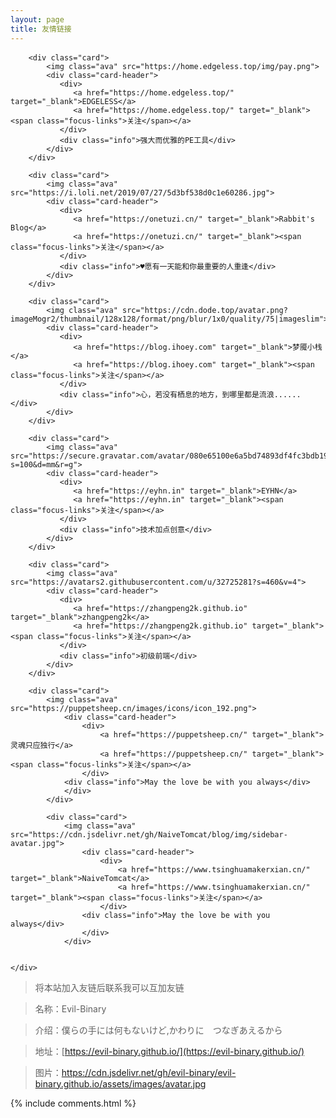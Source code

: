 ```yaml
---
layout: page
title: 友情链接
---
```



 <style>
            #links{
               margin-top: 5rem;
            }

            .links-content{
                margin-top:1rem;
            }

            .link-navigation::after {
                content: " ";
                display: block;
                clear: both;
            }

            .card {
                width: 300px;
                font-size: 1rem;
                padding: 10px 20px;
                border-radius: 4px;
                transition-duration: 0.15s;
                margin-bottom: 1rem;
                display:flex;
            }
            .card:nth-child(odd) {
                float: left;
            }
            .card:nth-child(even) {
                float: right;
            }
            .card:hover {
                transform: scale(1.1);
                box-shadow: 0 2px 6px 0 rgba(0, 0, 0, 0.12), 0 0 6px 0 rgba(0, 0, 0, 0.04);
            }
            .card a {
                border:none;
            }
            .card .ava {
                width: 3rem!important;
                height: 3rem!important;
                margin:0!important;
                margin-right: 1em!important;
                border-radius:4px;

            }
            .card .card-header {
                font-style: italic;
                overflow: hidden;
                width: 236px;
            }
            .card .card-header a {
                font-style: normal;
                color: #2bbc8a;
                font-weight: bold;
                text-decoration: none;
            }
            .card .card-header a:hover {
                color: #d480aa;
                text-decoration: none;
            }
            .card .card-header .info {
                font-style:normal;
                color:#a3a3a3;
                font-size:14px;
                min-width: 0;
                text-overflow: ellipsis;
                overflow: hidden;
                white-space: nowrap;
            }
</style>

 <style>
            #links{
               margin-top: 5rem;
            }

            .links-content{
                margin-top:1rem;
            }

            .link-navigation::after {
                content: " ";
                display: block;
                clear: both;
            }

            .card {
                width: 300px;
                font-size: 1rem;
                padding: 10px 20px;
                border-radius: 4px;
                transition-duration: 0.15s;
                margin-bottom: 1rem;
                display:flex;
            }
            .card:nth-child(odd) {
                float: left;
            }
            .card:nth-child(even) {
                float: right;
            }
            .card:hover {
                transform: scale(1.1);
                box-shadow: 0 2px 6px 0 rgba(0, 0, 0, 0.12), 0 0 6px 0 rgba(0, 0, 0, 0.04);
            }
            .card a {
                border:none;
            }
            .card .ava {
                width: 3rem!important;
                height: 3rem!important;
                margin:0!important;
                margin-right: 1em!important;
                border-radius:4px;

            }
            .card .card-header {
                font-style: italic;
                overflow: hidden;
                width: 236px;
            }
            .card .card-header a {
                font-style: normal;
                color: #2bbc8a;
                font-weight: bold;
                text-decoration: none;
            }
            .card .card-header a:hover {
                color: #d480aa;
                text-decoration: none;
            }
            .card .card-header .info {
                font-style:normal;
                color:#a3a3a3;
                font-size:14px;
                min-width: 0;
                text-overflow: ellipsis;
                overflow: hidden;
                white-space: nowrap;
            }
</style>

<div class="links-content">
    <div class="link-navigation">

        <div class="card">
            <img class="ava" src="https://home.edgeless.top/img/pay.png">
            <div class="card-header">
               <div>
                  <a href="https://home.edgeless.top/" target="_blank">EDGELESS</a>
                  <a href="https://home.edgeless.top/" target="_blank"><span class="focus-links">关注</span></a>
               </div>
               <div class="info">强大而优雅的PE工具</div>
            </div>
        </div>
        
        <div class="card">
            <img class="ava" src="https://i.loli.net/2019/07/27/5d3bf538d0c1e60286.jpg">
            <div class="card-header">
               <div>
                  <a href="https://onetuzi.cn/" target="_blank">Rabbit's Blog</a>
                  <a href="https://onetuzi.cn/" target="_blank"><span class="focus-links">关注</span></a>
               </div>
               <div class="info">♥愿有一天能和你最重要的人重逢</div>
            </div>
        </div>

        <div class="card">
            <img class="ava" src="https://cdn.dode.top/avatar.png?imageMogr2/thumbnail/128x128/format/png/blur/1x0/quality/75|imageslim">
            <div class="card-header">
               <div>
                  <a href="https://blog.ihoey.com" target="_blank">梦魇小栈</a>
                  <a href="https://blog.ihoey.com" target="_blank"><span class="focus-links">关注</span></a>
               </div>
               <div class="info">心，若没有栖息的地方，到哪里都是流浪......</div>
            </div>
        </div>

        <div class="card">
            <img class="ava" src="https://secure.gravatar.com/avatar/080e65100e6a5bd74893df4fc3bdb198?s=100&d=mm&r=g">
            <div class="card-header">
               <div>
                  <a href="https://eyhn.in" target="_blank">EYHN</a>
                  <a href="https://eyhn.in" target="_blank"><span class="focus-links">关注</span></a>
               </div>
               <div class="info">技术加点创意</div>
            </div>
        </div>

        <div class="card">
            <img class="ava" src="https://avatars2.githubusercontent.com/u/32725281?s=460&v=4">
            <div class="card-header">
               <div>
                  <a href="https://zhangpeng2k.github.io" target="_blank">zhangpeng2k</a>
                  <a href="https://zhangpeng2k.github.io" target="_blank"><span class="focus-links">关注</span></a>
               </div>
               <div class="info">初级前端</div>
            </div>
        </div>

        <div class="card">
            <img class="ava" src="https://puppetsheep.cn/images/icons/icon_192.png">
                <div class="card-header">
                    <div>
                        <a href="https://puppetsheep.cn/" target="_blank">灵魂只应独行</a>
                        <a href="https://puppetsheep.cn/" target="_blank"><span class="focus-links">关注</span></a>
                    </div>
                <div class="info">May the love be with you always</div>
                </div>
            </div>

            <div class="card">
                <img class="ava" src="https://cdn.jsdelivr.net/gh/NaiveTomcat/blog/img/sidebar-avatar.jpg">
                    <div class="card-header">
                        <div>
                            <a href="https://www.tsinghuamakerxian.cn/" target="_blank">NaiveTomcat</a>
                            <a href="https://www.tsinghuamakerxian.cn/" target="_blank"><span class="focus-links">关注</span></a>
                        </div>
                    <div class="info">May the love be with you always</div>
                    </div>
                </div>


    </div>
</div>

> 将本站加入友链后联系我可以互加友链

> 名称：Evil-Binary

> 介绍：僕らの手には何もないけど,かわりに　つなぎあえるから

> 地址：[https://evil-binary.github.io/](https://evil-binary.github.io/)

> 图片：<a href="https://cdn.jsdelivr.net/gh/evil-binary/evil-binary.github.io/assets/images/avatar.jpg">https://cdn.jsdelivr.net/gh/evil-binary/evil-binary.github.io/assets/images/avatar.jpg</a>


{% include comments.html %}
